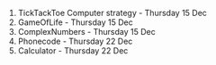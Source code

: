 1. TickTackToe Computer strategy - Thursday 15 Dec
2. GameOfLife - Thursday 15 Dec
3. ComplexNumbers - Thursday 15 Dec
4. Phonecode - Thursday 22 Dec
5. Calculator - Thursday 22 Dec